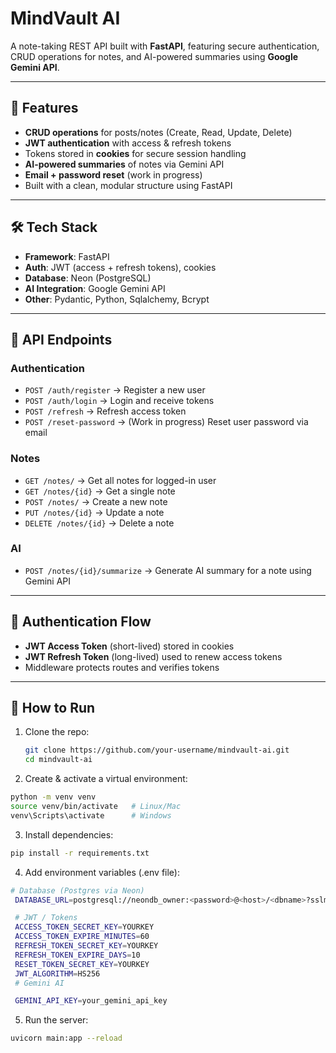 # MindVault AI 

A note-taking REST API built with **FastAPI**, featuring secure authentication, CRUD operations for notes, and AI-powered summaries using **Google Gemini API**.  

---

## 🚀 Features
- **CRUD operations** for posts/notes (Create, Read, Update, Delete)
- **JWT authentication** with access & refresh tokens
- Tokens stored in **cookies** for secure session handling
- **AI-powered summaries** of notes via Gemini API
- **Email + password reset** (work in progress)
- Built with a clean, modular structure using FastAPI

---

## 🛠️ Tech Stack
- **Framework**: FastAPI
- **Auth**: JWT (access + refresh tokens), cookies
- **Database**: Neon (PostgreSQL)
- **AI Integration**: Google Gemini API
- **Other**: Pydantic, Python, Sqlalchemy, Bcrypt

---

## 📂 API Endpoints

### Authentication
- `POST /auth/register` → Register a new user  
- `POST /auth/login` → Login and receive tokens  
- `POST /refresh` → Refresh access token  
- `POST /reset-password` → (Work in progress) Reset user password via email  

### Notes
- `GET /notes/` → Get all notes for logged-in user  
- `GET /notes/{id}` → Get a single note  
- `POST /notes/` → Create a new note  
- `PUT /notes/{id}` → Update a note  
- `DELETE /notes/{id}` → Delete a note  

### AI
- `POST /notes/{id}/summarize` → Generate AI summary for a note using Gemini API  

---

## 🔑 Authentication Flow
- **JWT Access Token** (short-lived) stored in cookies  
- **JWT Refresh Token** (long-lived) used to renew access tokens  
- Middleware protects routes and verifies tokens  

---

## 🚀 How to Run
1. Clone the repo:
   ```bash
   git clone https://github.com/your-username/mindvault-ai.git
   cd mindvault-ai
   ```
2. Create & activate a virtual environment:
  ```bash
  python -m venv venv
  source venv/bin/activate   # Linux/Mac
  venv\Scripts\activate      # Windows
  ```
3. Install dependencies:
  ```bash
  pip install -r requirements.txt
  ```
4. Add environment variables (.env file):
  ```bash
  # Database (Postgres via Neon)
   DATABASE_URL=postgresql://neondb_owner:<password>@<host>/<dbname>?sslmode=require&channel_binding=require

   # JWT / Tokens
   ACCESS_TOKEN_SECRET_KEY=YOURKEY
   ACCESS_TOKEN_EXPIRE_MINUTES=60
   REFRESH_TOKEN_SECRET_KEY=YOURKEY
   REFRESH_TOKEN_EXPIRE_DAYS=10
   RESET_TOKEN_SECRET_KEY=YOURKEY
   JWT_ALGORITHM=HS256
   # Gemini AI

   GEMINI_API_KEY=your_gemini_api_key
  ```
5. Run the server:
  ```bash
  uvicorn main:app --reload
  ```
